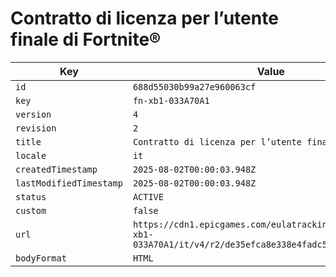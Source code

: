 # Contratto di licenza per l’utente finale di Fortnite®

| Key | Value |
| --- | ----- |
| `id` | `688d55030b99a27e960063cf` |
| `key` | `fn-xb1-033A70A1` |
| `version` | `4` |
| `revision` | `2` |
| `title` | `Contratto di licenza per l’utente finale di Fortnite®` |
| `locale` | `it` |
| `createdTimestamp` | `2025-08-02T00:00:03.948Z` |
| `lastModifiedTimestamp` | `2025-08-02T00:00:03.948Z` |
| `status` | `ACTIVE` |
| `custom` | `false` |
| `url` | `https://cdn1.epicgames.com/eulatracking-download/fn-xb1-033A70A1/it/v4/r2/de35efca8e338e4fadc5cec5252e6ae4.pdf` |
| `bodyFormat` | `HTML` |
